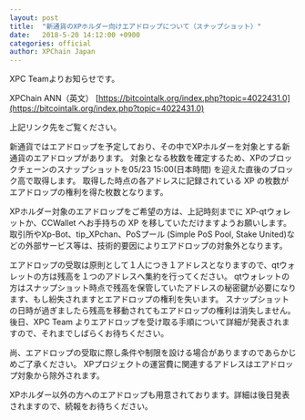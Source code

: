 ```yaml
---
layout: post
title:  "新通貨のXPホルダー向けエアドロップについて（スナップショット）"
date:   2018-5-20 14:12:00 +0900
categories: official
author: XPChain Japan
---   
```

XPC Teamよりお知らせです。

XPChain ANN（英文）
[https://bitcointalk.org/index.php?topic=4022431.0](https://bitcointalk.org/index.php?topic=4022431.0)

上記リンク先をご覧ください。

新通貨ではエアドロップを予定しており、その中でXPホルダーを対象とする新通貨のエアドロップがあります。
対象となる枚数を確定するため、XPのブロックチェーンのスナップショットを05/23 15:00(日本時間) を迎えた直後のブロック高で取得します。
取得した時点の各アドレスに記録されている XP の枚数がエアドロップの権利を得た枚数となります。

XPホルダー対象のエアドロップをご希望の方は、上記時刻までに XP-qtウォレットか、CCWallet へお手持ちの XP を移していただけますようお願いします。
取引所やXp-Bot、tip_XPchan、PoSプール (Simple PoS Pool, Stake United)などの外部サービス等は、技術的要因によりエアドロップの対象外となります。

エアドロップの受取は原則として１人につき１アドレスとなりますので、qtウォレットの方は残高を１つのアドレスへ集約を行ってください。
qtウォレットの方はスナップショット時点で残高を保管していたアドレスの秘密鍵が必要になります、もし紛失されますとエアドロップの権利を失います。
スナップショットの日時が過ぎましたら残高を移動されてもエアドロップの権利は消失しません。
後日、XPC Team よりエアドロップを受け取る手順について詳細が発表されますので、それまでしばらくお待ちください。


尚、エアドロップの受取に際し条件や制限を設ける場合がありますのであらかじめご了承ください。
XPプロジェクトの運営費に関連するアドレスはエアドロップ対象から除外されます。


XPホルダー以外の方へのエアドロップも用意されております。詳細は後日発表されますので、続報をお待ちください。
